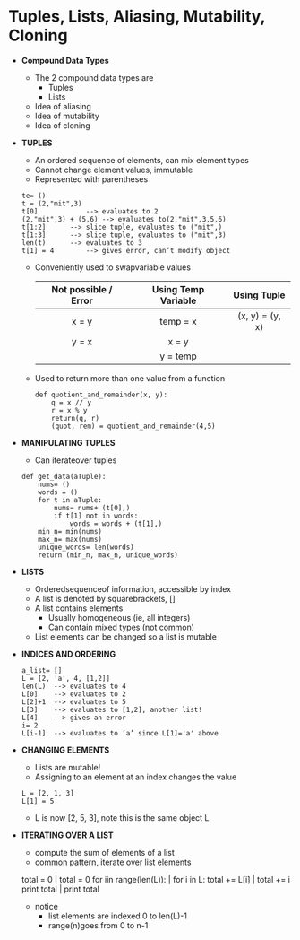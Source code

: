 # Tuples, Lists, Aliasing, Mutability, Cloning

- **Compound Data Types**
	- The 2 compound data types are
		- Tuples
		- Lists
	- Idea of aliasing
	- Idea of mutability
	- Idea of cloning
	
- **TUPLES**
	- An ordered sequence of elements, can mix element types
	- Cannot change element values, immutable
	- Represented with parentheses
	
	```
	te= ()
	t = (2,"mit",3)
	t[0] 			--> evaluates to 2
	(2,"mit",3) + (5,6)	--> evaluates to(2,"mit",3,5,6)
	t[1:2] 		--> slice tuple, evaluates to ("mit",)
	t[1:3] 		--> slice tuple, evaluates to ("mit",3)
	len(t) 		--> evaluates to 3
	t[1] = 4 		--> gives error, can’t modify object
	```
	
	- Conveniently used to swapvariable values
	
		| Not possible / Error | Using Temp Variable | Using Tuple |
		|:--------------------:|:-------------------:|:-----------:|
		| x = y | temp = x | (x, y) = (y, x)|
		| y = x | x = y | |
		| |y = temp | |
		
	- Used to return more than one value from a function
	
		```
		def quotient_and_remainder(x, y):
			q = x // y
			r = x % y
			return(q, r)
			(quot, rem) = quotient_and_remainder(4,5)
		```
		
- **MANIPULATING TUPLES**
	- Can iterateover tuples
	
	```
	def get_data(aTuple):
		nums= ()
		words = ()
		for t in aTuple:
			nums= nums+ (t[0],)
			if t[1] not in words:
				words = words + (t[1],)
		min_n= min(nums)
		max_n= max(nums)
		unique_words= len(words)
		return (min_n, max_n, unique_words)
	```
	
- **LISTS**
	- Orderedsequenceof information, accessible by index
	- A list is denoted by squarebrackets, []
	- A list contains elements
		- Usually homogeneous (ie, all integers)
		- Can contain mixed types (not common)
	- List elements can be changed so a list is mutable
	
- **INDICES AND ORDERING**
	
	```
	a_list= []
	L = [2, 'a', 4, [1,2]]
	len(L)	--> evaluates to 4
	L[0]	--> evaluates to 2
	L[2]+1	--> evaluates to 5
	L[3] 	--> evaluates to [1,2], another list!
	L[4]	--> gives an error
	i= 2
	L[i-1]	--> evaluates to ‘a’ since L[1]='a' above
	```
	
- **CHANGING ELEMENTS**
	- Lists are mutable!
	- Assigning to an element at an index changes the value
	
	```
	L = [2, 1, 3]
	L[1] = 5
	```
	
	- L is now [2, 5, 3], note this is the same object L
	
- **ITERATING OVER A LIST**
	- compute the sum of elements of a list
	- common pattern, iterate over list elements

	total = 0 | total = 0
	for iin range(len(L)): | for i in L:
		total += L[i] | 	total += i
	print total | print total

	- notice
		- list elements are indexed 0 to len(L)-1
		- range(n)goes from 0 to n-1